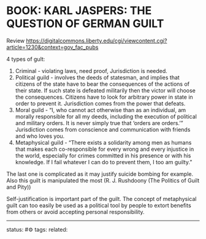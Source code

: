 # BOOK: KARL JASPERS: THE QUESTION OF GERMAN GUILT

Review
https://digitalcommons.liberty.edu/cgi/viewcontent.cgi?article=1230&context=gov_fac_pubs

4 types of gult:
1) Criminal - violating laws, need proof, Jurisdiction is needed.
2) Political guild - involves the deeds of statesman, and implies that citizens of the state have to bear the consequences of the actions of their state. If such state is defeated militarily then the victor will choose the consequences. Citizens have to look for arbitrary power in state in order to prevent it. Jurisdiction comes from the power that defeats.
3) Moral guild - “I, who cannot act otherwise than as an individual, am morally responsible for all my deeds, including the execution of political and military orders. It is never simply true that ‘orders are orders.’” Jurisdiction comes from conscience and communication with friends and who loves you.
4) Metaphysical guild - “There exists a solidarity among men as humans that makes each co-responsible for every wrong and every injustice in the world, especially for crimes committed in his presence or with his knowledge. If I fail whatever I can do to prevent them, I too am guilty.”

The last one is complicated as it may justify suicide bombing for example. Also this guilt is manipulated the most (R. J. Rushdoony (The Politics of Guilt and Pity))

Self-justification is important part of the guilt.
The concept of metaphysical guilt can too easily be used as a political tool by people to extort benefits from others or avoid accepting personal responsibility.



---
status: #⚙️ 
tags: 
related: 